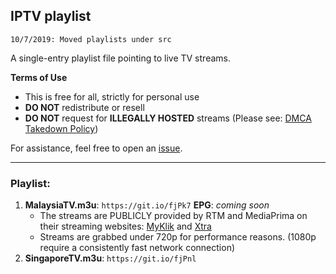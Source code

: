 ## IPTV playlist
`10/7/2019: Moved playlists under src`

A single-entry playlist file pointing to live TV streams.

**Terms of Use**
- This is free for all, strictly for personal use
- **DO NOT** redistribute or resell
- **DO NOT** request for **ILLEGALLY HOSTED** streams (Please see: [DMCA Takedown Policy](https://help.github.com/en/articles/dmca-takedown-policy))

For assistance, feel free to open an [issue](https://github.com/akmalharith/IPTV/issues).
___
### Playlist:
1. **MalaysiaTV.m3u**: `https://git.io/fjPk7` 
**EPG**: *coming soon*
    - The streams are PUBLICLY provided by RTM and MediaPrima on their streaming websites: [MyKlik](https://myklik.rtm.gov.my/) and [Xtra](https://www.xtra.com.my/ms/livetv)
    - Streams are grabbed under 720p for performance reasons. (1080p require a consistently fast network connection)
2. **SingaporeTV.m3u**: `https://git.io/fjPnl`
